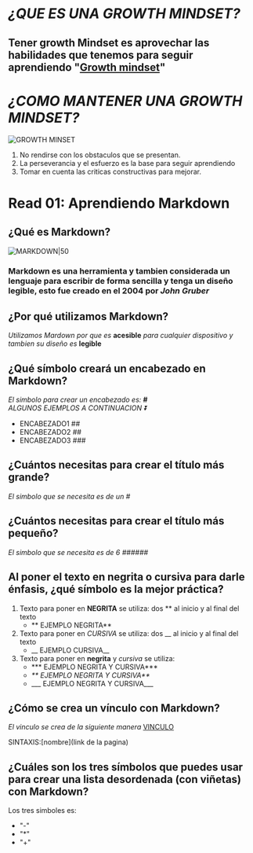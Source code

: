 # _¿QUE ES UNA GROWTH MINDSET?_
## Tener growth Mindset es aprovechar las habilidades que tenemos para seguir aprendiendo "[Growth mindset](https://www.atlassian.com/blog/inside-atlassian/growth-mindset)"
# _¿COMO MANTENER UNA GROWTH MINDSET?_
![GROWTH MINSET](https://i.ytimg.com/vi/6V5ppz5XK24/maxresdefault.jpg)
1. No rendirse con los obstaculos que se presentan.
2. La perseverancia y el esfuerzo es la base para seguir aprendiendo
3. Tomar en cuenta las criticas constructivas para mejorar.

# Read 01: Aprendiendo Markdown
## **¿Qué es Markdown?**
![MARKDOWN|50](https://encrypted-tbn0.gstatic.com/images?q=tbn:ANd9GcQnn-M9uYQX_I7z4cMpfBoGYVQfCO56sy2E2ZguPCEgDA&s)
### Markdown es una herramienta y tambien considerada un lenguaje para escribir de forma sencilla y tenga un diseño legible, esto fue creado en el 2004 por ***John Gruber***
## **¿Por qué utilizamos Markdown?**
_Utilizamos Mardown por que es_ **acesible** _para cualquier dispositivo y tambien su diseño es_ **legible** 
## **¿Qué símbolo creará un encabezado en Markdown?**
_El simbolo para crear un encabezado es:_ **#**  
_ALGUNOS EJEMPLOS A CONTINUACION ⏬_
* ENCABEZADO1 ##
* ENCABEZADO2 ##
* ENCABEZADO3 ###
## **¿Cuántos necesitas para crear el título más grande?**
_El simbolo que se necesita es de un #_
## **¿Cuántos necesitas para crear el título más pequeño?**
_El simbolo que se necesita es de 6 ######_
## **Al poner el texto en negrita o cursiva para darle énfasis, ¿qué símbolo es la mejor práctica?**
1. Texto para poner en **NEGRITA** se utiliza: dos ** al inicio y al final del texto
   + ** EJEMPLO NEGRITA**
3. Texto para poner en _CURSIVA_ se utiliza: dos __ al inicio y al final del texto
   + __ EJEMPLO CURSIVA__
5. Texto para poner en **negrita** y _cursiva_ se utiliza:
   + *** EJEMPLO NEGRITA Y CURSIVA***
   + _** EJEMPLO NEGRITA Y CURSIVA**_
   + ___ EJEMPLO NEGRITA Y CURSIVA___
   
## **¿Cómo se crea un vínculo con Markdown?**
_El vinculo se crea de la siguiente manera_ [VINCULO](https://docs.github.com/es/get-started/writing-on-github/getting-started-with-writing-and-formatting-on-github/basic-writing-and-formatting-syntax#links)

SINTAXIS:[nombre](link de la pagina)
## **¿Cuáles son los tres símbolos que puedes usar para crear una lista desordenada (con viñetas) con Markdown?**
Los tres simboles es:
* "-"
* "*"
* "+"
